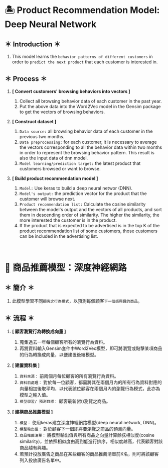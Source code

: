 # :desert_island: Product Recommendation Model: Deep Neural Network
## ＊ Introduction ＊
1. This model learns the `behavior patterns of different customers` in order to `predict the next product` that each customer is interested in. 

## ＊ Process ＊
1.  **[ Convert customers' browsing behaviors into vectors ]**
	1. Collect all browsing behavior data of each customer in the past year.
	2. Put the above data into the Word2Vec model in the Gensim package to get the vectors of browsing behaviors.  
		
2. **[ Construct dataset ]**
	1. `Data source:` all browsing behavior data of each customer in the previous two months.
	2. `Data preprocessing:` for each customer, it is necessary to average the vectors corresponding to all the behavior data within two months in order to represent the browsing behavior pattern. This result is also the input data of dnn model. 
	3. `Model learning/prediction target:` the latest product that customers browsed or want to browse.

3. **[ Build product recommendation model ]**
	1. `Model:` Use keras to build a deep neural networ (DNN).
	2. `Model's output:` the prediction vector for the product that the customer will browse next.
	3. `Product recommendation list:` Calculate the cosine similarity between the model's output and the vectors of all products, and sort them in descending order of similarity. The higher the similarity, the more interested the customer is in the product.
	4. If the product that is expected to be advertised is in the top K of the product recommendation list of some customers, those customers can be included in the advertising list.

&nbsp;

# :cherry_blossom: 商品推薦模型：深度神經網路
## ＊ 簡介 ＊
1. 此模型學習不同`顧客之行為模式`，以預測每個顧客`下一個感興趣的商品`。

## ＊ 流程 ＊
1. **[ 顧客瀏覽行為轉換成向量 ]**
	1. 蒐集過去一年每個顧客所有的瀏覽行為資料。
	2. 再將資料輸入Gensim套件中Word2Vec模型，即可將瀏覽或點擊某項商品的行為轉換成向量，以便建置後續模型。
	
2. **[ 建置資料集 ]**
	1. `資料來源：` 前兩個月每位顧客的所有瀏覽行為資料。
	2. `資料前處理：` 對於每一位顧客，都需將其在兩個月內的所有行為資料對應的向量相加後取平均，以代表該位顧客在兩個月內的瀏覽行為模式，此亦為模型之輸入值。
	3. `模型學習/ 預測目標：` 顧客最新(欲)瀏覽之商品。
	
3. **[ 建構商品推薦模型 ]**
	1. `模型：` 使用keras建立深度神經網路模型(deep neural network, DNN)。
	2. `模型輸出值：` 對於顧客下一個即將要瀏覽之商品的預測向量。
	3. `商品推薦清單：` 將模型輸出值與所有商品之向量計算餘弦相似度(cosine similarity)，並依照相似度由高到低進行排序，相似度越高，代表顧客對該商品越有興趣。
	4. 若預計投放廣告之商品在某些顧客的商品推薦清單前K名，則可將該顧客列入投放廣告名單中。


    
